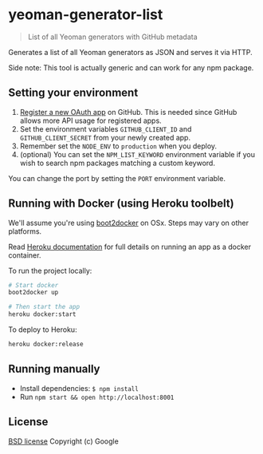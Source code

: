 # yeoman-generator-list

> List of all Yeoman generators with GitHub metadata

Generates a list of all Yeoman generators as JSON and serves it via HTTP.

Side note: This tool is actually generic and can work for any npm package.

## Setting your environment

1. [Register a new OAuth app](https://github.com/settings/applications/new) on GitHub. This is needed since GitHub allows more API usage for registered apps.
2. Set the environment variables `GITHUB_CLIENT_ID` and `GITHUB_CLIENT_SECRET` from your newly created app.
3. Remember set the `NODE_ENV` to `production` when you deploy.
4. (optional) You can set the `NPM_LIST_KEYWORD` environment variable if you wish to search npm packages matching a custom keyword.

You can change the port by setting the `PORT` environment variable.

## Running with Docker (using Heroku toolbelt)

We'll assume you're using [boot2docker](http://boot2docker.io/) on OSx. Steps may vary on other platforms.

Read [Heroku documentation](https://blog.heroku.com/archives/2015/5/5/introducing_heroku_docker_release_build_deploy_heroku_apps_with_docker) for full details on running an app as a docker container.

To run the project locally:

```bash
# Start docker
boot2docker up

# Then start the app
heroku docker:start
```

To deploy to Heroku:

```bash
heroku docker:release
```

## Running manually

- Install dependencies: `$ npm install`
- Run `npm start && open http://localhost:8001`

## License

[BSD license](http://opensource.org/licenses/bsd-license.php)
Copyright (c) Google
